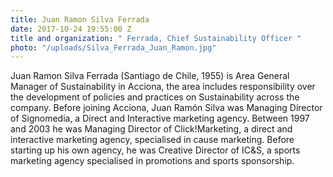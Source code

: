 ```yaml
---
title: Juan Ramon Silva Ferrada
date: 2017-10-24 19:55:00 Z
title and organization: " Ferrada, Chief Sustainability Officer "
photo: "/uploads/Silva_Ferrada_Juan_Ramon.jpg"
---
```


Juan Ramon Silva Ferrada (Santiago de Chile, 1955) is Area General Manager of Sustainability in Acciona, the area includes responsibility over the development of policies and practices on Sustainability across the company. Before joining Acciona, Juan Ramón Silva was Managing Director of Signomedia, a Direct and Interactive marketing agency. Between 1997 and 2003 he was Managing Director of Click!Marketing, a direct and interactive marketing agency, specialised in cause marketing. Before starting up his own agency, he was Creative Director of IC&S, a sports marketing agency specialised in promotions and sports sponsorship.